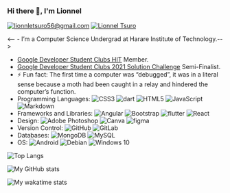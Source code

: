 ### Hi there 👋, I'm Lionnel

<a href="mailto:lionneltsuro56@gmail.com">![lionnletsuro56@gmail.com](https://img.shields.io/badge/Gmail-D14836?style=plastic&logo=gmail&logoColor=white)</a>   <a href="https://www.linkedin.com/in/lionnel-tsuro/">![Lionnel Tsuro](https://img.shields.io/badge/LinkedIn-0077B5?style=plastic&logo=linkedin&logoColor=white)</a>    

<!-- <img alt="Twitter" src="https://img.shields.io/badge/<handle>-%231DA1F2.svg?&style=for-the-badge&logo=Twitter&logoColor=white"/> -->


<!--
**LionnelT/LionnelT** is a ✨ _special_ ✨ repository because its `README.md` (this file) appears on your GitHub profile.

Here are some ideas to get you started:
-->
<!-- -  I’m currently working on [Confidant](https://confidant-zw.web.app/) -->
<-- - I’m a Computer Science Undergrad at Harare Institute of Technology.-->
- [Google Developer Student Clubs HIT](https://dsc.community.dev/harare-institute-of-technology/) Member.
- [Google Developer Student Clubs 2021 Solution Challenge](https://developers.google.com/community/dsc-solution-challenge) Semi-Finalist. 
- ⚡ Fun fact: The first time a computer was “debugged”, it was in a literal sense because a moth had been caught in a relay and hindered the computer’s function.
- Programming Languages:  <img alt="CSS3" src="https://img.shields.io/badge/css3-%231572B6.svg?&style=plastic&logo=css3&logoColor=white"/> <img alt="dart" src="https://img.shields.io/badge/dart-%230175C2.svg?style=plastic&logo=dart&logoColor=white"> <img alt="HTML5" src="https://img.shields.io/badge/html5-%23E34F26.svg?&style=plastic&logo=html5&logoColor=white"/>  <img alt="JavaScript" src="https://img.shields.io/badge/javascript-%23323330.svg?&style=plastic&logo=javascript&logoColor=%23F7DF1E"/>  <img alt="Markdown" src="https://img.shields.io/badge/markdown-%23000000.svg?&style=plastic&logo=markdown&logoColor=white"/>  
- Frameworks and Libraries: <img alt="Angular" src="https://img.shields.io/badge/angular-%23DD0031.svg?style=plastic&logo=angular&logoColor=white"/> <img alt="Bootstrap" src="https://img.shields.io/badge/bootstrap-%23563D7C.svg?&style=plastic&logo=bootstrap&logoColor=white"/> <img alt="flutter" src="https://img.shields.io/badge/Flutter-%2302569B.svg?style=plastic&logo=Flutter&logoColor=white" > <img alt="React" src="https://img.shields.io/badge/react-%2320232a.svg?&style=plastic&logo=react&logoColor=%2361DAFB"/> 
- Design: 	<img alt="Adobe Photoshop" src="https://img.shields.io/badge/adobephotoshop-%2331A8FF.svg?&style=plastic&logo=adobephotoshop&logoColor=white"/> <img alt="Canva" src="https://img.shields.io/badge/Canva-%2300C4CC.svg?&style=plastic&logo=Canva&logoColor=white"/> <img alt="figma" src="https://img.shields.io/badge/figma-%23F24E1E.svg?style=plastic&logo=figma&logoColor=white"/>
- Version Control: <img alt="GitHub" src="https://img.shields.io/badge/github-%23121011.svg?&style=plastic&logo=github&logoColor=white"/> <img alt="GitLab" src="https://img.shields.io/badge/gitlab-%23181717.svg?style=plastic&logo=gitlab&logoColor=white"/>
- Databases: 	<img alt="MongoDB" src ="https://img.shields.io/badge/MongoDB-%234ea94b.svg?&style=plastice&logo=mongodb&logoColor=white"/>	<img alt="MySQL" src="https://img.shields.io/badge/mysql-%2300f.svg?&style=plastic&logo=mysql&logoColor=white"/>
- OS: <img alt="Android" src="https://img.shields.io/badge/Android-3DDC84?style=plastic&logo=android&logoColor=white" /> <img alt="Debian" src="https://img.shields.io/badge/Debian-D70A53?style=plastic&logo=debian&logoColor=white" /> <img alt="Windows 10" src="https://img.shields.io/badge/Windows-0078D6?style=plastic&logo=windows&logoColor=white" />


 ![Top Langs](https://github-readme-stats.vercel.app/api/top-langs/?username=LionnelT) 

![My GitHub stats](https://github-readme-stats.vercel.app/api?username=LionnelT&theme=outrun&show_icons=true)

![My wakatime stats](https://github-readme-stats.vercel.app/api/wakatime?username=LionnelT)



<!-- - 💬 Ask me about ...
- 😄 Pronouns:

- 🤔 I’m looking for help with ...
-  👯 I’m looking to collaborate on ... -->


